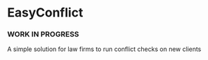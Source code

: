 # EasyConflict
### WORK IN PROGRESS
A simple solution for law firms to run conflict checks on new clients